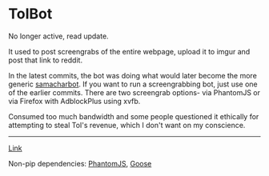 ToIBot
======

No longer active, read update.

It used to post screengrabs of the entire webpage, upload it to imgur and post that link to reddit.

In the latest commits, the bot was doing what would later become the more generic [samacharbot](https://github.com/lekhakpadmanabh/KeyPointsBot). If you want to run a screengrabbing bot, just use one of the earlier commits. There are two screengrab options- via PhantomJS or via Firefox with AdblockPlus using xvfb.

Consumed too much bandwidth and some people questioned it ethically for attempting to steal ToI's revenue, which I don't want on my conscience.

--------------

[Link](http://www.reddit.com/r/india/comments/2kyto7/np_hello_i_am_toibot/)

Non-pip dependencies: [PhantomJS](http://phantomjs.org/download.html), [Goose](https://github.com/grangier/python-goose)


